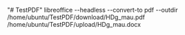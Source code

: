 "# TestPDF" 
libreoffice  --headless --convert-to pdf --outdir /home/ubuntu/TestPDF/download/HDg_mau.pdf /home/ubuntu/TestPDF/upload/HDg_mau.docx